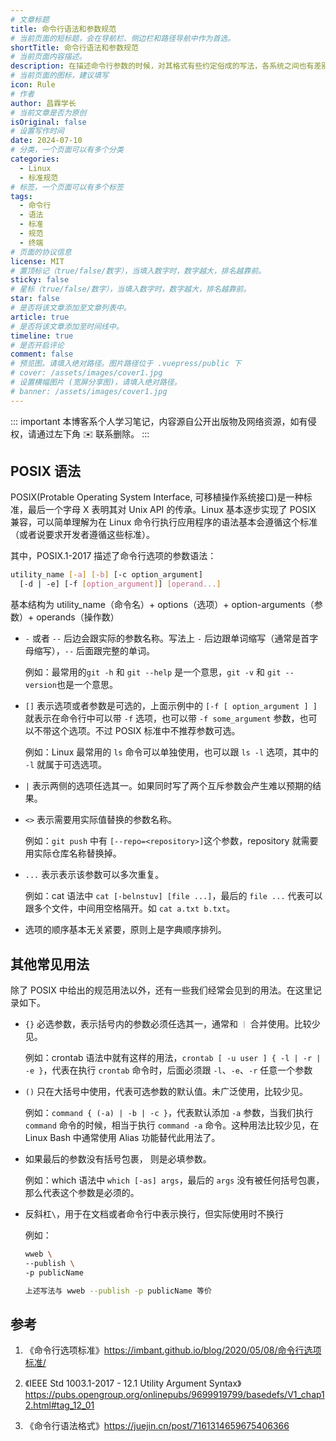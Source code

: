 ```yaml
---
# 文章标题
title: 命令行语法和参数规范
# 当前页面的短标题，会在导航栏、侧边栏和路径导航中作为首选。
shortTitle: 命令行语法和参数规范
# 当前页面内容描述。
description: 在描述命令行参数的时候，对其格式有些约定俗成的写法，各系统之间也有差别。这里整理一下 POSIX 官方给出的语法和参数的书写规范，对后面其他文章编写时给出指导和参考。
# 当前页面的图标，建议填写
icon: Rule
# 作者
author: 昌霖学长
# 当前文章是否为原创
isOriginal: false
# 设置写作时间
date: 2024-07-10
# 分类，一个页面可以有多个分类
categories: 
  - Linux
  - 标准规范
# 标签，一个页面可以有多个标签
tags: 
  - 命令行
  - 语法
  - 标准
  - 规范
  - 终端
# 页面的协议信息
license: MIT 
# 置顶标记（true/false/数字），当填入数字时，数字越大，排名越靠前。
sticky: false
# 星标（true/false/数字），当填入数字时，数字越大，排名越靠前。
star: false
# 是否将该文章添加至文章列表中。
article: true
# 是否将该文章添加至时间线中。
timeline: true
# 是否开启评论
comment: false
# 预览图。请填入绝对路径。图片路径位于 .vuepress/public 下
# cover: /assets/images/cover1.jpg
# 设置横幅图片 (宽屏分享图)，请填入绝对路径。
# banner: /assets/images/cover1.jpg
---
```


::: important
本博客系个人学习笔记，内容源自公开出版物及网络资源，如有侵权，请通过左下角 ✉️ 联系删除。
:::

## POSIX 语法

POSIX(Protable Operating System Interface, 可移植操作系统接口)是一种标准，最后一个字母 X 表明其对 Unix API 的传承。Linux 基本逐步实现了 POSIX 兼容，可以简单理解为在 Linux 命令行执行应用程序的语法基本会遵循这个标准（或者说要求开发者遵循这些标准）。

其中，POSIX.1-2017 描述了命令行选项的参数语法：

```bash
utility_name [-a] [-b] [-c option_argument]
  [-d | -e] [-f [option_argument]] [operand...]
```

基本结构为 utility_name（命令名）+ options（选项）+ option-arguments（参数）+ operands（操作数）

- `-` 或者 `--` 后边会跟实际的参数名称。写法上 `-` 后边跟单词缩写（通常是首字母缩写），`--` 后面跟完整的单词。

    例如：最常用的`git -h` 和 `git --help` 是一个意思，`git -v` 和 `git --version`也是一个意思。

- `[]` 表示选项或者参数是可选的，上面示例中的 `[-f [ option_argument ] ]` 就表示在命令行中可以带 `-f` 选项，也可以带 `-f some_argument` 参数，也可以不带这个选项。不过 POSIX 标准中不推荐参数可选。

    例如：Linux 最常用的 `ls` 命令可以单独使用，也可以跟 `ls -l` 选项，其中的 `-l` 就属于可选选项。

- `|` 表示两侧的选项任选其一。如果同时写了两个互斥参数会产生难以预期的结果。

- `<>` 表示需要用实际值替换的参数名称。
  
    例如：`git push` 中有 `[--repo=<repository>]`这个参数，repository 就需要用实际仓库名称替换掉。

- `...` 表示表示该参数可以多次重复。

    例如：cat 语法中 `cat [-belnstuv] [file ...]`，最后的 `file ...` 代表可以跟多个文件，中间用空格隔开。如 `cat a.txt b.txt`。

- 选项的顺序基本无关紧要，原则上是字典顺序排列。

## 其他常见用法

除了 POSIX 中给出的规范用法以外，还有一些我们经常会见到的用法。在这里记录如下。

- `{}` 必选参数，表示括号内的参数必须任选其一，通常和 `｜` 合并使用。比较少见。

    例如：crontab 语法中就有这样的用法，`crontab [ -u user ] { -l | -r | -e }`，代表在执行 `crontab` 命令时，后面必须跟 `-l`、`-e`、`-r` 任意一个参数

- `()` 只在大括号中使用，代表可选参数的默认值。未广泛使用，比较少见。

    例如：`command { (-a) | -b | -c }`，代表默认添加 `-a` 参数，当我们执行 `command` 命令的时候，相当于执行 `command -a` 命令。这种用法比较少见，在 Linux Bash 中通常使用 Alias 功能替代此用法了。

- 如果最后的参数没有括号包裹， 则是必填参数。

    例如：which 语法中 `which [-as] args`，最后的 `args` 没有被任何括号包裹，那么代表这个参数是必须的。

- 反斜杠`\`，用于在文档或者命令行中表示换行，但实际使用时不换行

    例如：
    ```bash
    wweb \
    --publish \
    -p publicName
    
    上述写法与 wweb --publish -p publicName 等价
    ```

## 参考

1. 《命令行选项标准》<https://imbant.github.io/blog/2020/05/08/命令行选项标准/>

2. 《IEEE Std 1003.1-2017 - 12.1 Utility Argument Syntax》<https://pubs.opengroup.org/onlinepubs/9699919799/basedefs/V1_chap12.html#tag_12_01>

3. 《命令行语法格式》<https://juejin.cn/post/7161314659675406366>
